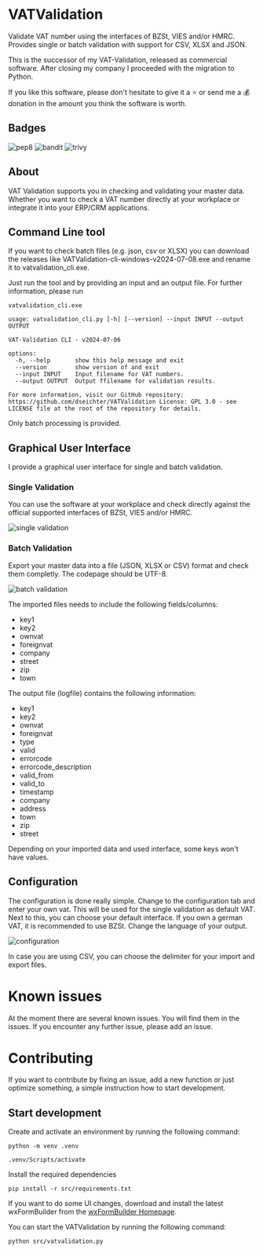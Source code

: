 # VATValidation

Validate VAT number using the interfaces of BZSt, VIES and/or HMRC. Provides single or batch validation with support for CSV, XLSX and JSON.

This is the successor of my VAT-Validation, released as commercial software. After closing my company I proceeded with the migration to Python. 

If you like this software, please don't hesitate to give it a :star: or send me a :moneybag: donation in the amount you think the software is worth.

## Badges

![pep8](https://github.com/dseichter/VATValidation/actions/workflows/pep8.yml/badge.svg)
![bandit](https://github.com/dseichter/VATValidation/actions/workflows/bandit.yml/badge.svg)
![trivy](https://github.com/dseichter/VATValidation/actions/workflows/trivy.yml/badge.svg)

## About

VAT Validation supports you in checking and validating your master data. Whether you want to check a VAT number directly at your workplace or integrate it into your ERP/CRM applications.

## Command Line tool

If you want to check batch files (e.g. json, csv or XLSX) you can download the releases like VATValidation-cli-windows-v2024-07-08.exe and rename it to vatvalidation_cli.exe.

Just run the tool and by providing an input and an output file. For further information, please run

``vatvalidation_cli.exe``

```shell
usage: vatvalidation_cli.py [-h] [--version] --input INPUT --output OUTPUT

VAT-Validation CLI - v2024-07-06

options:
  -h, --help       show this help message and exit
  --version        show version of and exit
  --input INPUT    Input filename for VAT numbers.
  --output OUTPUT  Output ffilename for validation results.

For more information, visit our GitHub repository: https://github.com/dseichter/VATValidation License: GPL 3.0 - see LICENSE file at the root of the repository for details.
```

Only batch processing is provided.

## Graphical User Interface

I provide a graphical user interface for single and batch validation.

### Single Validation

You can use the software at your workplace and check directly against the official supported interfaces of BZSt, VIES and/or HMRC.

![single validation](images/single.png "VAT Validation Single Validtion")

### Batch Validation

Export your master data into a file (JSON, XLSX or CSV) format and check them completly. The codepage should be UTF-8.

![batch validation](images/batch.png "VAT Validation Batch Processing")

The imported files needs to include the following fields/columns:

* key1
* key2
* ownvat
* foreignvat
* company
* street
* zip
* town

The output file (logfile) contains the following information:

* key1
* key2
* ownvat
* foreignvat
* type
* valid
* errorcode
* errorcode_description
* valid_from
* valid_to
* timestamp
* company
* address
* town
* zip
* street

Depending on your imported data and used interface, some keys won't have values.

## Configuration

The configuration is done really simple. Change to the configuration tab and enter your own vat. This will be used for the single validation as default VAT. 
Next to this, you can choose your default interface. If you own a german VAT, it is recommended to use BZSt. Change the language of your output.

![configuration](images/config.png "VAT Validation Configuration")

In case you are using CSV, you can choose the delimiter for your import and export files.

# Known issues

At the moment there are several known issues. You will find them in the issues. If you encounter any further issue, please add an issue.

# Contributing

If you want to contribute by fixing an issue, add a new function or just optimize something, a simple instruction how to start development.

## Start development

Create and activate an environment by running the following command:

```python -m venv .venv```

```.venv/Scripts/activate```

Install the required dependencies

```pip install -r src/requirements.txt```

If you want to do some UI changes, download and install the latest wxFormBuilder from the [wxFormBuilder Homepage](https://github.com/wxFormBuilder/wxFormBuilder).

You can start the VATValidation by running the following command:

```python src/vatvalidation.py```

